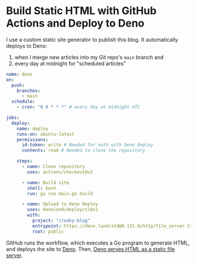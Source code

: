 # Build Static HTML with GitHub Actions and Deploy to Deno

I use a custom static site generator to publish this blog.
It automatically deploys to Deno:

1. when I merge new articles into my Git repo's `main` branch and
2. every day at midnight for "scheduled articles"

```yaml
name: deno
on:
  push:
    branches:
      - main
  schedule:
    - cron: "0 0 * * *" # every day at midnight UTC

jobs:
  deploy:
    name: deploy
    runs-on: ubuntu-latest
    permissions:
      id-token: write # Needed for auth with Deno Deploy
      contents: read # Needed to clone the repository

    steps:
      - name: Clone repository
        uses: actions/checkout@v2

      - name: Build site
        shell: bash
        run: go run main.go build

      - name: Upload to Deno Deploy
        uses: denoland/deployctl@v1
        with:
          project: "croaky-blog"
          entrypoint: https://deno.land/std@0.131.0/http/file_server.ts
          root: public
```

GitHub runs the workflow,
which executes a Go program to generate HTML,
and deploys the site to [Deno](https://deno.com).
Then, [Deno serves HTML as a static file server](https://deno.com/blog/deploy-static-files).
